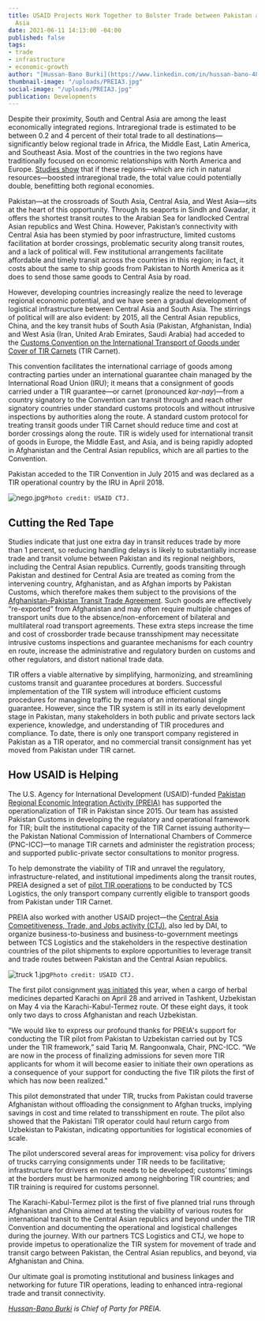 ```yaml
---
title: USAID Projects Work Together to Bolster Trade between Pakistan and Central
  Asia
date: 2021-06-11 14:13:00 -04:00
published: false
tags:
- trade
- infrastructure
- economic-growth
author: "[Hussan-Bano Burki](https://www.linkedin.com/in/hussan-bano-4892bb1b/) "
thumbnail-image: "/uploads/PREIA3.jpg"
social-image: "/uploads/PREIA3.jpg"
publication: Developments
---
```


Despite their proximity, South and Central Asia  are among the least economically integrated regions. Intraregional trade is estimated to be between 0.2 and 4 percent of their total trade to all destinations—significantly below regional trade in Africa, the Middle East, Latin America, and Southeast Asia. Most of the countries in the two regions have traditionally focused on economic relationships with North America and Europe. [Studies show](https://mpra.ub.uni-muenchen.de/66436/) that if these regions—which are rich in natural resources—boosted intraregional trade, the total value could potentially double, benefitting both regional economies. 






Pakistan—at the crossroads of South Asia, Central Asia, and West Asia—sits at the heart of this opportunity. Through its seaports in Sindh and Gwadar, it offers the shortest transit routes to the Arabian Sea for landlocked Central Asian republics and West China. However, Pakistan’s connectivity with Central Asia has been stymied by poor infrastructure, limited customs facilitation at border crossings, problematic security along transit routes, and a lack of political will. Few institutional arrangements facilitate affordable and timely transit across the countries in this region; in fact, it costs about the same to ship goods from Pakistan to North America as it does to send those same goods to Central Asia by road. 

However, developing countries increasingly realize the need to leverage regional economic potential, and we have seen a gradual development of logistical infrastructure between Central Asia and South Asia. The stirrings of political will are also evident: by 2015, all the Central Asian republics, China, and the key transit hubs of South Asia (Pakistan, Afghanistan, India) and West Asia (Iran, United Arab Emirates, Saudi Arabia) had acceded to the [Customs Convention on the International Transport of Goods under Cover of TIR Carnets](https://treaties.un.org/Pages/ViewDetails.aspx?src=TREATY&mtdsg_no=XI-A-16&chapter=11&clang=_en) (TIR Carnet). 

This convention facilitates the international carriage of goods among contracting parties under an international guarantee chain managed by the International Road Union (IRU); it means that a consignment of goods carried under a TIR guarantee—or carnet (pronounced *kar-nay*)—from a country signatory to the Convention can transit through and reach other signatory countries under standard customs protocols and without intrusive inspections by authorities along the route. A standard custom protocol for treating transit goods under TIR Carnet should reduce time and cost at border crossings along the route. TIR is widely used for international transit of goods in Europe, the Middle East, and Asia, and is being rapidly adopted in Afghanistan and the Central Asian republics, which are all parties to the Convention. 

Pakistan acceded to the TIR Convention in July 2015 and was declared as a TIR operational country by the IRU in April 2018. 

![nego.jpg](/uploads/nego.jpg)`Photo credit: USAID CTJ.`

## Cutting the Red Tape

Studies indicate that just one extra day in transit reduces trade by more than 1 percent, so reducing handling delays is likely to substantially increase trade and transit volume between Pakistan and its regional neighbors, including the Central Asian republics. Currently, goods transiting through Pakistan and destined for Central Asia are treated as coming from the intervening country, Afghanistan, and as Afghan imports by Pakistan Customs, which therefore makes them subject to the provisions of the [Afghanistan-Pakistan Transit Trade Agreement](https://en.wikipedia.org/wiki/Afghanistan%E2%80%93Pakistan_Transit_Trade_Agreement). Such goods are effectively “re-exported” from Afghanistan and may often require multiple changes of transport units due to the absence/non-enforcement of bilateral and multilateral road transport agreements. These extra steps increase the time and cost of crossborder trade because transshipment may necessitate intrusive customs inspections and guarantee mechanisms for each country en route, increase the administrative and regulatory burden on customs and other regulators, and distort national trade data. 

TIR offers a viable alternative by simplifying, harmonizing, and streamlining customs transit and guarantee procedures at borders. Successful implementation of the TIR system will introduce efficient customs procedures for managing traffic by means of an international single guarantee. However, since the TIR system is still in its early development stage in Pakistan, many stakeholders in both public and private sectors lack experience, knowledge, and understanding of TIR procedures and compliance. To date, there is only one transport company registered in Pakistan as a TIR operator, and no commercial transit consignment has yet moved from Pakistan under TIR carnet.

## How USAID is Helping

The U.S. Agency for International Development (USAID)-funded [Pakistan Regional Economic Integration Activity (PREIA)](https://www.dai.com/our-work/projects/pakistan-regional-economic-integration-activity-preia) has supported the operationalization of TIR in Pakistan since 2015. Our team has assisted Pakistan Customs in developing the regulatory and operational framework for TIR; built the institutional capacity of the TIR Carnet issuing authority—the Pakistan National Commission of International Chambers of Commerce (PNC-ICC)—to manage TIR carnets and administer the registration process; and supported public-private sector consultations to monitor progress.

To help demonstrate the viability of TIR and unravel the regulatory, infrastructure-related, and institutional impediments along the transit routes, PREIA designed a set of [pilot TIR operations](https://uz.usembassy.gov/usaid-facilitates-trade-between-pakistan-and-central-asia/) to be conducted by TCS Logistics, the only transport company currently eligible to transport goods from Pakistan under TIR Carnet. 

PREIA also worked with another USAID project—the [Central Asia Competitiveness, Trade, and Jobs activity (CTJ)](https://www.dai.com/our-work/projects/central-asia-competitiveness-trade-and-jobs-activity-ctj), also led by DAI, to organize business-to-business and business-to-government meetings between TCS Logistics and the stakeholders in the respective destination countries of the pilot shipments to explore opportunities to leverage transit and trade routes between Pakistan and the Central Asian republics.

![truck 1.jpg](/uploads/truck%201.jpg)`Photo credit: USAID CTJ.`

The first pilot consignment [was initiated](https://uz.usembassy.gov/usaid-facilitates-trade-between-pakistan-and-central-asia/) this year, when a cargo of herbal medicines departed Karachi on April 28 and arrived in Tashkent, Uzbekistan on May 4 via the Karachi-Kabul-Termez route. Of these eight days, it took only two days to cross Afghanistan and reach Uzbekistan.

“We would like to express our profound thanks for PREIA's support for conducting the TIR pilot from Pakistan to Uzbekistan carried out by TCS under the TIR framework,” said Tariq M. Rangoonwala, Chair, PNC-ICC. “We are now in the process of finalizing admissions for seven more TIR applicants for whom it will become easier to initiate their own operations as a consequence of your support for conducting the five TIR pilots the first of which has now been realized.”

This pilot demonstrated that under TIR, trucks from Pakistan could traverse Afghanistan without offloading the consignment to Afghan trucks, implying savings in cost and time related to transshipment en route. The pilot also showed that the Pakistani TIR operator could haul return cargo from Uzbekistan to Pakistan, indicating opportunities for logistical economies of scale. 

The pilot underscored several areas for improvement: visa policy for drivers of trucks carrying consignments under TIR needs to be facilitative; infrastructure for drivers en route needs to be developed; customs’ timings at the borders must be harmonized among neighboring TIR countries; and TIR training is required for customs personnel. 

The Karachi-Kabul-Termez pilot is the first of five planned trial runs through Afghanistan and China aimed at testing the viability of various routes for international transit to the Central Asian republics and beyond under the TIR Convention and documenting the operational and logistical challenges during the journey. With our partners TCS Logistics and CTJ, we hope to provide impetus to operationalize the TIR system for movement of trade and transit cargo between Pakistan, the Central Asian republics, and beyond, via Afghanistan and China. 

Our ultimate goal is promoting institutional and business linkages and networking for future TIR operations, leading to enhanced intra-regional trade and transit connectivity.  

*[Hussan-Bano Burki](https://www.linkedin.com/in/hussan-bano-4892bb1b/) is Chief of Party for PREIA.*